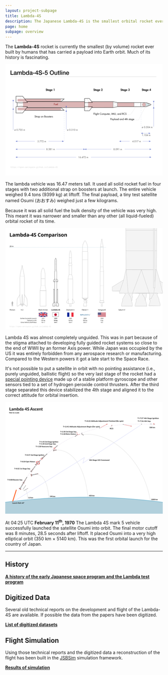 ```yaml
---
layout: project-subpage
title: Lambda-4S
description: The Japanese Lambda-4S is the smallest orbital rocket ever launched.
page: home
subpage: overview
---
```


The **Lambda-4S** rocket is currently the smallest (by volume) rocket ever built by humans that has carried a payload into Earth orbit. Much of its history is fascinating.


[![L-4s overview drawing](mechanical/L-4S_overview.svg)](mechanical/L-4S_overview.svg)


The lambda vehicle was 16.47 meters tall. It used all solid rocket fuel in four stages with two additional strap on boosters at launch. The entire vehicle weighed 9.4 tons (9399 kg) at liftoff. The final payload, a tiny test satellite named Osumi (おおすみ) weighed just a few kilograms.

Because it was all solid fuel the bulk density of the vehicle was very high. This meant it was narrower and smaller than any other (all liquid-fueled) orbital rocket of its time.


[![Size comparison to other small launch vehicles](mechanical/L-4S_comparison.svg)](mechanical/L-4S_comparison.svg)


Lambda 4S was almost completely unguided. This was in part because of the stigma attached to developing fully guided rocket systems so close to the end of WWII by an former Axis power. While Japan was occupied by the US it was entirely forbidden from any aerospace research or manufacturing. Compared to the Western powers it got a late start to the Space Race.

It's not possible to put a satellite in orbit with no pointing assistance (i.e., purely unguided, ballistic flight) so the very last stage of the rocket had a [special pointing device](overview/gnc) made up of a stable platform gyroscope and other sensors tied to a set of hydrogen peroxide control thrusters. After the third stage separated this device stabilized the 4th stage and aligned it to the correct attitude for orbital insertion.


[![Ascent profile and timeline](overview/ascent_timeline.png)](translations/ascent_timeline.svg)


At 04:25 UTC **February 11<sup>th</sup>, 1970** The Lambda 4S mark 5 vehicle successfully launched the satellite Osumi into orbit. The final motor cutoff was 8 minutes, 28.5 seconds after liftoff. It placed Osumi into a very high elliptical orbit (350 km × 5140 km). This was the first orbital launch for the country of Japan.



--------------------------------------------------------------------------------



## History

**[A history of the early Japanese space program and the Lambda test program](history)**



## Digitized Data

Several old technical reports on the development and flight of the Lambda-4S are available. If possible the data from the papers have been digitized.

**[List of digitized datasets](data)**



## Flight Simulation

Using those technical reports and the digitized data a reconstruction of the flight has been built in the [JSBSim][jsbsim] simulation framework.

**[Results of simulation](simulation)**


[jsbsim]: http://jsbsim.sourceforge.net/
